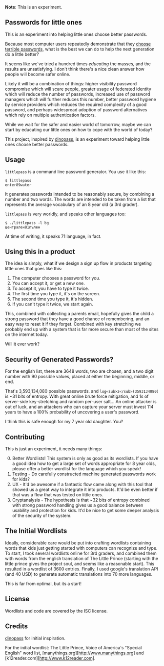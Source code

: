 **Note:** This is an experiment.

## Passwords for little ones

This is an experiment into helping little ones choose better passwords.

Because most computer users repeatedly demonstrate that they [choose terrible passwords][], what is the best we can do to help the next generation do a little better?

It seems like we've tried a hundred times *educating* the masses, and the results are unsatisfying.
I don't think there's a nice clean answer how people will become safer online.

Likely it will be a combination of things:
higher visibility password compromise which will scare people,
greater usage of federated identity which will reduce the number of passwords,
increased use of password managers which will further reduces this number,
better password hygiene by service providers which reduces the required complexity of a good password,
and perhaps widespread adoption of password alternatives which rely on multiple authentication factors.

While we wait for the safer and easier world of tomorrow, maybe we can start by educating our little ones on how to cope with the world of today?

This project, inspired by [dinopass][], is an experiment toward helping little ones choose better passwords.

 [choose terrible passwords]: https://xato.net/passwords/more-top-worst-passwords/
 [dinopass]: http://http://www.dinopass.com/

## Usage

`littlepass` is a command line password generator.  You use it like this:

    $ littlepass
    enter89water

It generates passwords intended to be reasonably secure, by combining a number and
two words.  The words are intended to be taken from a list that represents the
average vocabulary of an 8 year old (a 3rd grader).

`littlepass` is very worldly, and speaks other languages too:

    $ ./littlepass -l bg
    централен81пълен

At time of writing, it speaks 71 language, in fact.

## Using this in a product

The idea is simply, what if we design a sign up flow in products targeting little ones that goes like this:

1. The computer chooses a password for you.
2. You can accept it, or get a new one.
3. To accept it, you have to type it twice.
4. The first time you type it, it's on the screen.
5. The second time you type it, it's hidden.
6. If you can't type it twice, we start again.

This, combined with collecting a parents email, hopefully gives the child a
strong password that they have a good chance of remembering, and an easy way to reset it if they forget.  Combined with key stretching we probably end up with a system that is far more secure than most of the sites on the internet today.

Will it ever work?

## Security of Generated Passwords?

For the english list, there are 3648 words, two are chosen, and a two digit number with
90 possible values, placed at either the beginning, middle, or end.

That's 3,593,134,080 possible passwords.  and `log<sub>2</sub>(3593134080)` is ~31 bits of entropy.  With great online brute force mitigation, and 1s of server-side key-stretching and random per-user salt... An online attacker is out of luck, and an attackers who can capture your server must invest 114 years to have a 100% probability of uncovering a user's password.

I think this is safe enough for my 7 year old daughter.  You?

## Contributing

This is just an experiment, it needs many things:

0. Better Wordlists!  This system is only as good as its wordlists.  If you
   have a good idea how to get a large set of words appropriate for 8 year olds,
   please offer a better wordlist for the language which you speak!
1. Testing - Do carefully constructed machine generated passwords work for kids?
2. UX - It'd be awesome if a fantastic flow came along with this tool that showed
   us a great way to integrate it into products.  It'd be even better if that was
   a flow that was tested on little ones.
3. Cryptanalysis - The hypothesis is that ~32 bits of entropy combined with strong
   password handling gives us a good balance between usability and protection for
   kids.  It'd be nice to get some deeper analysis of the security of the system.

## The Initial Wordlists

Ideally, considerable care would be put into crafting wordlists containing words
that kids just getting started with computers can recognize and type.  To start,
I took several wordlists online for 3rd graders, and combined them with words from
the english translation of The Little Prince (starting with the little prince gives
the project soul, and seems like a reasonable start).  This resulted in a wordlist
of 3600 entries.  Finally, I used google's translation API (and 40 USD) to generate
automatic translations into 70 more languages.

This is far from optimal, but its a start!

## License

Wordlists and code are covered by the ISC license.

## Credits

[dinopass][] for initial inspiration.

For the initial wordlist: The Little Prince, Voice of America's "Special English" word list, [manythings.org][http://www.manythings.org] and [k12reader.com][http://www.k12reader.com].
